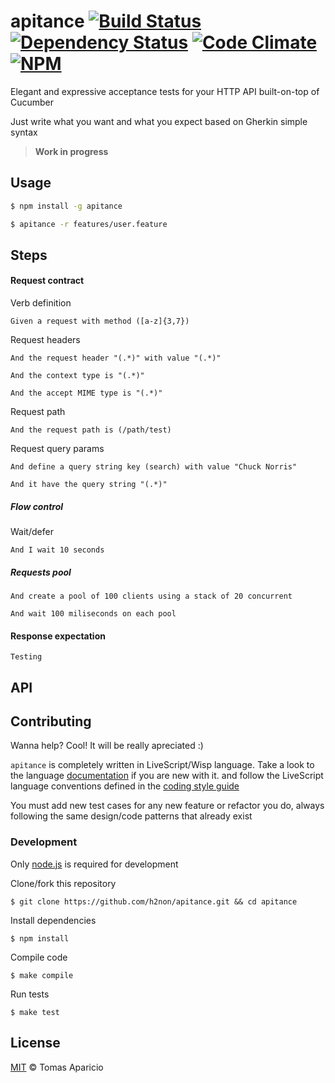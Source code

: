 # apitance [![Build Status](https://api.travis-ci.org/h2non/apitance.svg?branch=master)][travis] [![Dependency Status](https://gemnasium.com/h2non/apitance.svg)][gemnasium] [![Code Climate](https://codeclimate.com/github/h2non/apitance/badges/gpa.svg)](https://codeclimate.com/github/h2non/apitance)  [![NPM](https://img.shields.io/npm/v/apitance.svg)][npm]

<!--
![Downloads](https://img.shields.io/npm/dm/apitance.svg)
-->

Elegant and expressive acceptance tests for your HTTP API built-on-top of Cucumber

Just write what you want and what you expect based on Gherkin simple syntax

> **Work in progress**

## Usage

```bash
$ npm install -g apitance
```

```bash
$ apitance -r features/user.feature
```

## Steps

#### Request contract

Verb definition
```gherkin
Given a request with method ([a-z]{3,7})
```

Request headers
```gherkin
And the request header "(.*)" with value "(.*)"
```
```gherkin
And the context type is "(.*)"
```
```gherkin
And the accept MIME type is "(.*)"
```

Request path
```gherkin
And the request path is (/path/test)
```

Request query params
```gherkin
And define a query string key (search) with value "Chuck Norris"
```
```gherkin
And it have the query string "(.*)"
```

##### Flow control

Wait/defer
```gherkin
And I wait 10 seconds
```

##### Requests pool

```gherkin
And create a pool of 100 clients using a stack of 20 concurrent
```
```gherkin
And wait 100 miliseconds on each pool
```

#### Response expectation

```
Testing
```

## API

## Contributing

Wanna help? Cool! It will be really apreciated :)

`apitance` is completely written in LiveScript/Wisp language.
Take a look to the language [documentation][livescript] if you are new with it.
and follow the LiveScript language conventions defined in the [coding style guide][coding-style]

You must add new test cases for any new feature or refactor you do,
always following the same design/code patterns that already exist

### Development

Only [node.js](http://nodejs.org) is required for development

Clone/fork this repository
```
$ git clone https://github.com/h2non/apitance.git && cd apitance
```

Install dependencies
```
$ npm install
```

Compile code
```
$ make compile
```

Run tests
```
$ make test
```

## License

[MIT](http://opensource.org/licenses/MIT) © Tomas Aparicio

[livescript]: http://livescript.net
[coding-style]: https://github.com/gkz/LiveScript-style-guide
[travis]: http://travis-ci.org/h2non/apitance
[gemnasium]: https://gemnasium.com/h2non/apitance
[npm]: http://npmjs.org/package/apitance
[glob]: https://github.com/isaacs/node-glob
